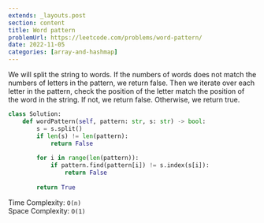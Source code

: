 ```yaml
---
extends: _layouts.post
section: content
title: Word pattern
problemUrl: https://leetcode.com/problems/word-pattern/
date: 2022-11-05
categories: [array-and-hashmap]
---
```


We will split the string to words. If the numbers of words does not match the numbers of letters in the pattern, we return false. Then we iterate over each letter in the pattern, check the position of the letter match the position of the word in the string. If not, we return false. Otherwise, we return true.

```python
class Solution:
    def wordPattern(self, pattern: str, s: str) -> bool:
        s = s.split()
        if len(s) != len(pattern):
            return False
        
        for i in range(len(pattern)):
            if pattern.find(pattern[i]) != s.index(s[i]):
                return False
        
        return True
```

Time Complexity: `O(n)` <br/>
Space Complexity: `O(1)`